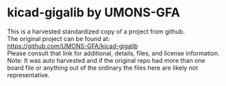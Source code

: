 
# kicad-gigalib by UMONS-GFA  
This is a harvested standardized copy of a project from github.  
The original project can be found at:  
https://github.com/UMONS-GFA/kicad-gigalib  
Please consult that link for additional, details, files, and license information.  
Note: It was auto harvested and if the original repo had more than one board file or anything out of the ordinary the files here are likely not representative.  
    